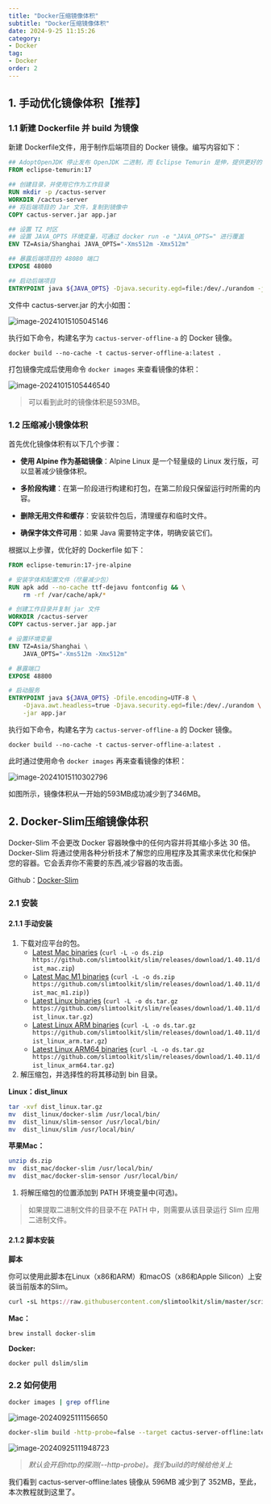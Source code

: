 ```yaml
---
title: "Docker压缩镜像体积"
subtitle: "Docker压缩镜像体积"
date: 2024-9-25 11:15:26
category:
- Docker
tag:
- Docker
order: 2
---
```


## 1. 手动优化镜像体积【推荐】

### 1.1 新建 Dockerfile 并 build 为镜像

新建 Dockerfile文件，用于制作后端项目的 Docker 镜像。编写内容如下：

```dockerfile
## AdoptOpenJDK 停止发布 OpenJDK 二进制，而 Eclipse Temurin 是伸，提供更好的稳定性
FROM eclipse-temurin:17

## 创建目录，并使用它作为工作目录
RUN mkdir -p /cactus-server
WORKDIR /cactus-server
## 将后端项目的 Jar 文件，复制到镜像中
COPY cactus-server.jar app.jar

## 设置 TZ 时区
## 设置 JAVA_OPTS 环境变量，可通过 docker run -e "JAVA_OPTS=" 进行覆盖
ENV TZ=Asia/Shanghai JAVA_OPTS="-Xms512m -Xmx512m"

## 暴露后端项目的 48080 端口
EXPOSE 48080

## 启动后端项目
ENTRYPOINT java ${JAVA_OPTS} -Djava.security.egd=file:/dev/./urandom -jar app.jar
```

文件中 cactus-server.jar 的大小如图：

![image-20241015105045146](https://lixuanfengs.github.io/blog-images/vp/web/image-20241015105045146.png)

执行如下命令，构建名字为 `cactus-server-offline-a` 的 Docker 镜像。

```shell
docker build --no-cache -t cactus-server-offline-a:latest .
```

打包镜像完成后使用命令 `docker images` 来查看镜像的体积：

![image-20241015105446540](https://lixuanfengs.github.io/blog-images/vp/web/image-20241015105446540.png)

> 可以看到此时的镜像体积是593MB。

### 1.2 压缩减小镜像体积

首先优化镜像体积有以下几个步骤：

* **使用 Alpine 作为基础镜像**：Alpine Linux 是一个轻量级的 Linux 发行版，可以显著减少镜像体积。

* **多阶段构建**：在第一阶段进行构建和打包，在第二阶段只保留运行时所需的内容。

* **删除无用文件和缓存**：安装软件包后，清理缓存和临时文件。

* **确保字体文件可用**：如果 Java 需要特定字体，明确安装它们。

根据以上步骤，优化好的 Dockerfile 如下：

```dockerfile
FROM eclipse-temurin:17-jre-alpine

# 安装字体和配置文件（尽量减少包）
RUN apk add --no-cache ttf-dejavu fontconfig && \
    rm -rf /var/cache/apk/*

# 创建工作目录并复制 jar 文件
WORKDIR /cactus-server
COPY cactus-server.jar app.jar

# 设置环境变量
ENV TZ=Asia/Shanghai \
    JAVA_OPTS="-Xms512m -Xmx512m"

# 暴露端口
EXPOSE 48800

# 启动服务
ENTRYPOINT java ${JAVA_OPTS} -Dfile.encoding=UTF-8 \
    -Djava.awt.headless=true -Djava.security.egd=file:/dev/./urandom \
    -jar app.jar

```

执行如下命令，构建名字为 `cactus-server-offline-a` 的 Docker 镜像。

```shell
docker build --no-cache -t cactus-server-offline-a:latest .
```

此时通过使用命令 `docker images` 再来查看镜像的体积：

![image-20241015110302796](https://lixuanfengs.github.io/blog-images/vp/web/image-20241015110302796.png)

如图所示，镜像体积从一开始的593MB成功减少到了346MB。

## 2. Docker-Slim压缩镜像体积

Docker-Slim 不会更改 Docker 容器映像中的任何内容并将其缩小多达 30 倍。 Docker-Slim 将通过使用各种分析技术了解您的应用程序及其需求来优化和保护您的容器。它会丢弃你不需要的东西,减少容器的攻击面。

Github：[Docker-Slim](https://github.com/slimtoolkit/slim)

### 2.1 安装

#### 2.1.1 手动安装

1. 下载对应平台的包。
   - [Latest Mac binaries](https://github.com/slimtoolkit/slim/releases/download/1.40.11/dist_mac.zip) (`curl -L -o ds.zip https://github.com/slimtoolkit/slim/releases/download/1.40.11/dist_mac.zip`)
   - [Latest Mac M1 binaries](https://github.com/slimtoolkit/slim/releases/download/1.40.11/dist_mac_m1.zip) (`curl -L -o ds.zip https://github.com/slimtoolkit/slim/releases/download/1.40.11/dist_mac_m1.zip)`)
   - [Latest Linux binaries](https://github.com/slimtoolkit/slim/releases/download/1.40.11/dist_linux.tar.gz) (`curl -L -o ds.tar.gz https://github.com/slimtoolkit/slim/releases/download/1.40.11/dist_linux.tar.gz`)
   - [Latest Linux ARM binaries](https://github.com/slimtoolkit/slim/releases/download/1.40.11/dist_linux_arm.tar.gz) (`curl -L -o ds.tar.gz https://github.com/slimtoolkit/slim/releases/download/1.40.11/dist_linux_arm.tar.gz`)
   - [Latest Linux ARM64 binaries](https://github.com/slimtoolkit/slim/releases/download/1.40.11/dist_linux_arm64.tar.gz) (`curl -L -o ds.tar.gz https://github.com/slimtoolkit/slim/releases/download/1.40.11/dist_linux_arm64.tar.gz`)
2. 解压缩包，并选择性的将其移动到 bin 目录。

**Linux：dist_linux**

```bash
tar -xvf dist_linux.tar.gz
mv  dist_linux/docker-slim /usr/local/bin/
mv  dist_linux/slim-sensor /usr/local/bin/
mv  dist_linux/slim /usr/local/bin/
```

**苹果Mac：**

```bash
unzip ds.zip
mv  dist_mac/docker-slim /usr/local/bin/
mv  dist_mac/docker-slim-sensor /usr/local/bin/
```

1. 将解压缩包的位置添加到 PATH 环境变量中(可选)。

> 如果提取二进制文件的目录不在 PATH 中，则需要从该目录运行 Slim 应用二进制文件。

#### 2.1.2 脚本安装

**脚本**

你可以使用此脚本在Linux（x86和ARM）和macOS（x86和Apple Silicon）上安装当前版本的Slim。

```ruby
curl -sL https://raw.githubusercontent.com/slimtoolkit/slim/master/scripts/install-slim.sh | sudo -E bash -
```

**Mac：**

```shell
brew install docker-slim
```

**Docker:**

```shell
docker pull dslim/slim
```

### 2.2 如何使用

```bash
docker images | grep offline 
```

![image-20240925111156650](https://lixuanfengs.github.io/blog-images/vp/web/image-20240925111156650.png)

```bash
docker-slim build -http-probe=false --target cactus-server-offline:latest --tag cactus-server-offline:slim
```

![image-20240925111948723](https://lixuanfengs.github.io/blog-images/vp/web/image-20240925111948723.png)

> *默认会开启http的探测(--http-probe)。我们build的时候给他关上*

我们看到 cactus-server-offline:lates 镜像从 596MB 减少到了 352MB，至此，本次教程就到这里了。